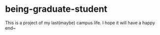 # being-graduate-student
This is a project of my last(maybe) campus life. I hope it will have a happy end~
